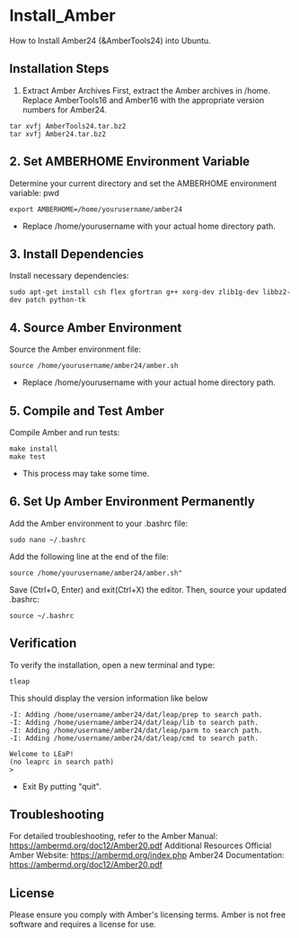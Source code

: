# Install_Amber
How to Install Amber24 (&amp;AmberTools24) into Ubuntu.

## Installation Steps
1. Extract Amber Archives
First, extract the Amber archives in /home. Replace AmberTools16 and Amber16 with the appropriate version numbers for Amber24.
```
tar xvfj AmberTools24.tar.bz2
tar xvfj Amber24.tar.bz2
```
## 2. Set AMBERHOME Environment Variable
Determine your current directory and set the AMBERHOME environment variable:
pwd
```
export AMBERHOME=/home/yourusername/amber24
```
- Replace /home/yourusername with your actual home directory path.
## 3. Install Dependencies
Install necessary dependencies:
```
sudo apt-get install csh flex gfortran g++ xorg-dev zlib1g-dev libbz2-dev patch python-tk
```
## 4. Source Amber Environment
Source the Amber environment file:
```
source /home/yourusername/amber24/amber.sh
```
- Replace /home/yourusername with your actual home directory path.
## 5. Compile and Test Amber
Compile Amber and run tests:
```
make install
make test
```
- This process may take some time.
## 6. Set Up Amber Environment Permanently
Add the Amber environment to your .bashrc file:
```
sudo nano ~/.bashrc
```
Add the following line at the end of the file:
```
source /home/yourusername/amber24/amber.sh"
```
Save (Ctrl+O, Enter) and exit(Ctrl+X) the editor. 
Then, source your updated .bashrc:
```
source ~/.bashrc
```

## Verification
To verify the installation, open a new terminal and type:
```
tleap
```
This should display the version information like below
```
-I: Adding /home/username/amber24/dat/leap/prep to search path.
-I: Adding /home/username/amber24/dat/leap/lib to search path.
-I: Adding /home/username/amber24/dat/leap/parm to search path.
-I: Adding /home/username/amber24/dat/leap/cmd to search path.

Welcome to LEaP!
(no leaprc in search path)
>
```
- Exit By putting "quit".

## Troubleshooting
For detailed troubleshooting, refer to the Amber Manual: https://ambermd.org/doc12/Amber20.pdf
Additional Resources
Official Amber Website: https://ambermd.org/index.php
Amber24 Documentation: https://ambermd.org/doc12/Amber20.pdf

## License
Please ensure you comply with Amber's licensing terms. Amber is not free software and requires a license for use.

